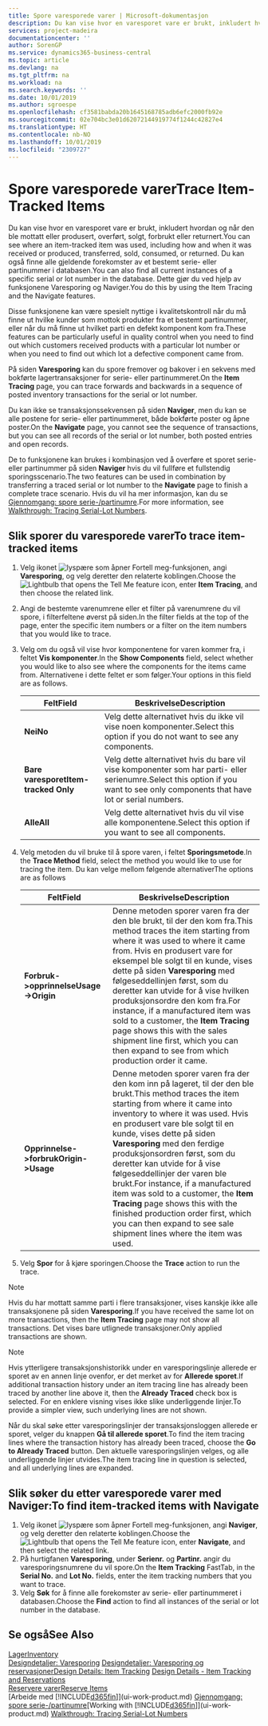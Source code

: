 ```yaml
---
title: Spore varesporede varer | Microsoft-dokumentasjon
description: Du kan vise hvor en varesporet vare er brukt, inkludert hvordan og når den ble mottatt eller produsert, overført, solgt, forbrukt eller returnert. Du kan også finne alle gjeldende forekomster av et bestemt serie- eller partinummer i databasen. Dette gjør du ved hjelp av funksjonene Varesporing og Naviger.
services: project-madeira
documentationcenter: ''
author: SorenGP
ms.service: dynamics365-business-central
ms.topic: article
ms.devlang: na
ms.tgt_pltfrm: na
ms.workload: na
ms.search.keywords: ''
ms.date: 10/01/2019
ms.author: sgroespe
ms.openlocfilehash: cf3581babda20b1645168785adb6efc2000fb92e
ms.sourcegitcommit: 02e704bc3e01d62072144919774f1244c42827e4
ms.translationtype: HT
ms.contentlocale: nb-NO
ms.lasthandoff: 10/01/2019
ms.locfileid: "2309727"
---
```

# <a name="trace-item-tracked-items"></a><span data-ttu-id="2161a-105">Spore varesporede varer</span><span class="sxs-lookup"><span data-stu-id="2161a-105">Trace Item-Tracked Items</span></span>
<span data-ttu-id="2161a-106">Du kan vise hvor en varesporet vare er brukt, inkludert hvordan og når den ble mottatt eller produsert, overført, solgt, forbrukt eller returnert.</span><span class="sxs-lookup"><span data-stu-id="2161a-106">You can see where an item-tracked item was used, including how and when it was received or produced, transferred, sold, consumed, or returned.</span></span> <span data-ttu-id="2161a-107">Du kan også finne alle gjeldende forekomster av et bestemt serie- eller partinummer i databasen.</span><span class="sxs-lookup"><span data-stu-id="2161a-107">You can also find all current instances of a specific serial or lot number in the database.</span></span> <span data-ttu-id="2161a-108">Dette gjør du ved hjelp av funksjonene Varesporing og Naviger.</span><span class="sxs-lookup"><span data-stu-id="2161a-108">You do this by using the Item Tracing and the Navigate features.</span></span>  

 <span data-ttu-id="2161a-109">Disse funksjonene kan være spesielt nyttige i kvalitetskontroll når du må finne ut hvilke kunder som mottok produkter fra et bestemt partinummer, eller når du må finne ut hvilket parti en defekt komponent kom fra.</span><span class="sxs-lookup"><span data-stu-id="2161a-109">These features can be particularly useful in quality control when you need to find out which customers received products with a particular lot number or when you need to find out which lot a defective component came from.</span></span>  

 <span data-ttu-id="2161a-110">På siden **Varesporing** kan du spore fremover og bakover i en sekvens med bokførte lagertransaksjoner for serie- eller partinummeret.</span><span class="sxs-lookup"><span data-stu-id="2161a-110">On the **Item Tracing** page, you can trace forwards and backwards in a sequence of posted inventory transactions for the serial or lot number.</span></span>  

 <span data-ttu-id="2161a-111">Du kan ikke se transaksjonssekvensen på siden **Naviger**, men du kan se alle postene for serie- eller partinummeret, både bokførte poster og åpne poster.</span><span class="sxs-lookup"><span data-stu-id="2161a-111">On the **Navigate** page, you cannot see the sequence of transactions, but you can see all records of the serial or lot number, both posted entries and open records.</span></span>  

 <span data-ttu-id="2161a-112">De to funksjonene kan brukes i kombinasjon ved å overføre et sporet serie- eller partinummer på siden **Naviger** hvis du vil fullføre et fullstendig sporingsscenario.</span><span class="sxs-lookup"><span data-stu-id="2161a-112">The two features can be used in combination by transferring a traced serial or lot number to the **Navigate** page to finish a complete trace scenario.</span></span> <span data-ttu-id="2161a-113">Hvis du vil ha mer informasjon, kan du se [Gjennomgang: spore serie-/partinumre](walkthrough-tracing-serial-lot-numbers.md).</span><span class="sxs-lookup"><span data-stu-id="2161a-113">For more information, see [Walkthrough: Tracing Serial-Lot Numbers](walkthrough-tracing-serial-lot-numbers.md).</span></span>  

## <a name="to-trace-item-tracked-items"></a><span data-ttu-id="2161a-114">Slik sporer du varesporede varer</span><span class="sxs-lookup"><span data-stu-id="2161a-114">To trace item-tracked items</span></span>  

1.  <span data-ttu-id="2161a-115">Velg ikonet ![lyspære som åpner Fortell meg-funksjonen](media/ui-search/search_small.png "Fortell hva du vil gjøre"), angi **Varesporing**, og velg deretter den relaterte koblingen.</span><span class="sxs-lookup"><span data-stu-id="2161a-115">Choose the ![Lightbulb that opens the Tell Me feature](media/ui-search/search_small.png "Tell me what you want to do") icon, enter **Item Tracing**, and then choose the related link.</span></span>  
2.  <span data-ttu-id="2161a-116">Angi de bestemte varenumrene eller et filter på varenumrene du vil spore, i filterfeltene øverst på siden.</span><span class="sxs-lookup"><span data-stu-id="2161a-116">In the filter fields at the top of the page, enter the specific item numbers or a filter on the item numbers that you would like to trace.</span></span>  
3.  <span data-ttu-id="2161a-117">Velg om du også vil vise hvor komponentene for varen kommer fra, i feltet **Vis komponenter**.</span><span class="sxs-lookup"><span data-stu-id="2161a-117">In the **Show Components** field, select whether you would like to also see where the components for the items came from.</span></span> <span data-ttu-id="2161a-118">Alternativene i dette feltet er som følger.</span><span class="sxs-lookup"><span data-stu-id="2161a-118">Your options in this field are as follows.</span></span>  

    |<span data-ttu-id="2161a-119">Felt</span><span class="sxs-lookup"><span data-stu-id="2161a-119">Field</span></span>|<span data-ttu-id="2161a-120">Beskrivelse</span><span class="sxs-lookup"><span data-stu-id="2161a-120">Description</span></span>|  
    |----------------------------------|---------------------------------------|  
    |<span data-ttu-id="2161a-121">**Nei**</span><span class="sxs-lookup"><span data-stu-id="2161a-121">**No**</span></span>|<span data-ttu-id="2161a-122">Velg dette alternativet hvis du ikke vil vise noen komponenter.</span><span class="sxs-lookup"><span data-stu-id="2161a-122">Select this option if you do not want to see any components.</span></span>|  
    |<span data-ttu-id="2161a-123">**Bare varesporet**</span><span class="sxs-lookup"><span data-stu-id="2161a-123">**Item-tracked Only**</span></span>|<span data-ttu-id="2161a-124">Velg dette alternativet hvis du bare vil vise komponenter som har parti- eller serienumre.</span><span class="sxs-lookup"><span data-stu-id="2161a-124">Select this option if you want to see only components that have lot or serial numbers.</span></span>|  
    |<span data-ttu-id="2161a-125">**Alle**</span><span class="sxs-lookup"><span data-stu-id="2161a-125">**All**</span></span>|<span data-ttu-id="2161a-126">Velg dette alternativet hvis du vil vise alle komponentene.</span><span class="sxs-lookup"><span data-stu-id="2161a-126">Select this option if you want to see all components.</span></span>|  

4.  <span data-ttu-id="2161a-127">Velg metoden du vil bruke til å spore varen, i feltet **Sporingsmetode**.</span><span class="sxs-lookup"><span data-stu-id="2161a-127">In the **Trace Method** field, select the method you would like to use for tracing the item.</span></span> <span data-ttu-id="2161a-128">Du kan velge mellom følgende alternativer</span><span class="sxs-lookup"><span data-stu-id="2161a-128">The options are as follows</span></span>  

    |<span data-ttu-id="2161a-129">Felt</span><span class="sxs-lookup"><span data-stu-id="2161a-129">Field</span></span>|<span data-ttu-id="2161a-130">Beskrivelse</span><span class="sxs-lookup"><span data-stu-id="2161a-130">Description</span></span>|  
    |----------------------------------|---------------------------------------|  
    |<span data-ttu-id="2161a-131">**Forbruk->opprinnelse**</span><span class="sxs-lookup"><span data-stu-id="2161a-131">**Usage->Origin**</span></span>|<span data-ttu-id="2161a-132">Denne metoden sporer varen fra der den ble brukt, til der den kom fra.</span><span class="sxs-lookup"><span data-stu-id="2161a-132">This method traces the item starting from where it was used to where it came from.</span></span> <span data-ttu-id="2161a-133">Hvis en produsert vare for eksempel ble solgt til en kunde, vises dette på siden **Varesporing** med følgeseddellinjen først, som du deretter kan utvide for å vise hvilken produksjonsordre den kom fra.</span><span class="sxs-lookup"><span data-stu-id="2161a-133">For instance, if a manufactured item was sold to a customer, the **Item Tracing** page shows this with the sales shipment line first, which you can then expand to see from which production order it came.</span></span>|  
    |<span data-ttu-id="2161a-134">**Opprinnelse->forbruk**</span><span class="sxs-lookup"><span data-stu-id="2161a-134">**Origin->Usage**</span></span>|<span data-ttu-id="2161a-135">Denne metoden sporer varen fra der den kom inn på lageret, til der den ble brukt.</span><span class="sxs-lookup"><span data-stu-id="2161a-135">This method traces the item starting from where it came into inventory to where it was used.</span></span> <span data-ttu-id="2161a-136">Hvis en produsert vare ble solgt til en kunde, vises dette på siden **Varesporing** med den ferdige produksjonsordren først, som du deretter kan utvide for å vise følgeseddellinjer der varen ble brukt.</span><span class="sxs-lookup"><span data-stu-id="2161a-136">For instance, if a manufactured item was sold to a customer, the **Item Tracing** page shows this with the finished production order first, which you can then expand to see sale shipment lines where the item was used.</span></span>|  

5.  <span data-ttu-id="2161a-137">Velg **Spor** for å kjøre sporingen.</span><span class="sxs-lookup"><span data-stu-id="2161a-137">Choose the **Trace** action to run the trace.</span></span>  

> [!NOTE]  
>  <span data-ttu-id="2161a-138">Hvis du har mottatt samme parti i flere transaksjoner, vises kanskje ikke alle transaksjonene på siden **Varesporing**.</span><span class="sxs-lookup"><span data-stu-id="2161a-138">If you have received the same lot on more transactions, then the **Item Tracing** page may not show all transactions.</span></span> <span data-ttu-id="2161a-139">Det vises bare utlignede transaksjoner.</span><span class="sxs-lookup"><span data-stu-id="2161a-139">Only applied transactions are shown.</span></span>  

> [!NOTE]  
>  <span data-ttu-id="2161a-140">Hvis ytterligere transaksjonshistorikk under en varesporingslinje allerede er sporet av en annen linje ovenfor, er det merket av for **Allerede sporet**.</span><span class="sxs-lookup"><span data-stu-id="2161a-140">If additional transaction history under an item tracing line has already been traced by another line above it, then the **Already Traced** check box is selected.</span></span> <span data-ttu-id="2161a-141">For en enklere visning vises ikke slike underliggende linjer.</span><span class="sxs-lookup"><span data-stu-id="2161a-141">To provide a simpler view, such underlying lines are not shown.</span></span>  
>   
>  <span data-ttu-id="2161a-142">Når du skal søke etter varesporingslinjer der transaksjonsloggen allerede er sporet, velger du knappen **Gå til allerede sporet**.</span><span class="sxs-lookup"><span data-stu-id="2161a-142">To find the item tracing lines where the transaction history has already been traced, choose the **Go to Already Traced** button.</span></span> <span data-ttu-id="2161a-143">Den aktuelle varesporingslinjen velges, og alle underliggende linjer utvides.</span><span class="sxs-lookup"><span data-stu-id="2161a-143">The item tracing line in question is selected, and all underlying lines are expanded.</span></span>  

## <a name="to-find-item-tracked-items-with-navigate"></a><span data-ttu-id="2161a-144">Slik søker du etter varesporede varer med Naviger:</span><span class="sxs-lookup"><span data-stu-id="2161a-144">To find item-tracked items with Navigate</span></span>  

1.  <span data-ttu-id="2161a-145">Velg ikonet ![lyspære som åpner Fortell meg-funksjonen](media/ui-search/search_small.png "Fortell hva du vil gjøre"), angi **Naviger**, og velg deretter den relaterte koblingen.</span><span class="sxs-lookup"><span data-stu-id="2161a-145">Choose the ![Lightbulb that opens the Tell Me feature](media/ui-search/search_small.png "Tell me what you want to do") icon, enter **Navigate**, and then select the related link.</span></span>  
2.  <span data-ttu-id="2161a-146">På hurtigfanen **Varesporing**, under **Serienr.** og **Partinr.** angir du varesporingsnumrene du vil spore.</span><span class="sxs-lookup"><span data-stu-id="2161a-146">On the **Item Tracking** FastTab, in the **Serial No.** and **Lot No.** fields, enter the item tracking numbers that you want to trace.</span></span>  
3.  <span data-ttu-id="2161a-147">Velg **Søk** for å finne alle forekomster av serie- eller partinummeret i databasen.</span><span class="sxs-lookup"><span data-stu-id="2161a-147">Choose the **Find** action to find all instances of the serial or lot number in the database.</span></span>  

## <a name="see-also"></a><span data-ttu-id="2161a-148">Se også</span><span class="sxs-lookup"><span data-stu-id="2161a-148">See Also</span></span>  
[<span data-ttu-id="2161a-149">Lager</span><span class="sxs-lookup"><span data-stu-id="2161a-149">Inventory</span></span>](inventory-manage-inventory.md)  
<span data-ttu-id="2161a-150">[Designdetaljer: Varesporing](design-details-item-tracking.md)
[Designdetaljer: Varesporing og reservasjoner](design-details-item-tracking-and-reservations.md)</span><span class="sxs-lookup"><span data-stu-id="2161a-150">[Design Details: Item Tracking](design-details-item-tracking.md)
[Design Details - Item Tracking and Reservations](design-details-item-tracking-and-reservations.md)</span></span>  
[<span data-ttu-id="2161a-151">Reservere varer</span><span class="sxs-lookup"><span data-stu-id="2161a-151">Reserve Items</span></span>](inventory-how-to-reserve-items.md)  
<span data-ttu-id="2161a-152">[Arbeide med [!INCLUDE[d365fin](includes/d365fin_md.md)]](ui-work-product.md)
[Gjennomgang: spore serie-/partinumre](walkthrough-tracing-serial-lot-numbers.md)</span><span class="sxs-lookup"><span data-stu-id="2161a-152">[Working with [!INCLUDE[d365fin](includes/d365fin_md.md)]](ui-work-product.md)
[Walkthrough: Tracing Serial-Lot Numbers](walkthrough-tracing-serial-lot-numbers.md)</span></span>
